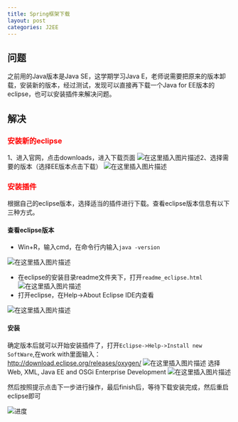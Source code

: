 ```yaml
---
title: Spring框架下载
layout: post
categories: J2EE
---
```



## 问题
之前用的Java版本是Java SE，这学期学习Java E，老师说需要把原来的版本卸载，安装新的版本，经过测试，发现可以直接再下载一个Java for EE版本的eclipse，也可以安装插件来解决问题。 

## 解决
### <font color="red">安装新的eclipse</font>
1、进入官网，点击downloads，进入下载页面
![在这里插入图片描述](https://img-blog.csdnimg.cn/20200210100036148.png?x-oss-process=image/watermark,type_ZmFuZ3poZW5naGVpdGk,shadow_10,text_aHR0cHM6Ly9ibG9nLmNzZG4ubmV0L3FxXzQxNDIyNDQ4,size_16,color_FFFFFF,t_70)2、选择需要的版本（选择EE版本点击下载）
![在这里插入图片描述](https://img-blog.csdnimg.cn/20200210100544860.png?x-oss-process=image/watermark,type_ZmFuZ3poZW5naGVpdGk,shadow_10,text_aHR0cHM6Ly9ibG9nLmNzZG4ubmV0L3FxXzQxNDIyNDQ4,size_16,color_FFFFFF,t_70)

### <font color="red">安装插件</font>
根据自己的eclipse版本，选择适当的插件进行下载。查看eclipse版本信息有以下三种方式。

#### 查看eclipse版本

- Win+R，输入cmd，在命令行内输入`java -version`

![在这里插入图片描述](https://img-blog.csdnimg.cn/20200210100909640.png?x-oss-process=image/watermark,type_ZmFuZ3poZW5naGVpdGk,shadow_10,text_aHR0cHM6Ly9ibG9nLmNzZG4ubmV0L3FxXzQxNDIyNDQ4,size_16,color_FFFFFF,t_70)

- 在eclipse的安装目录readme文件夹下，打开`readme_eclipse.html`
![在这里插入图片描述](https://img-blog.csdnimg.cn/20200210101253507.png?x-oss-process=image/watermark,type_ZmFuZ3poZW5naGVpdGk,shadow_10,text_aHR0cHM6Ly9ibG9nLmNzZG4ubmV0L3FxXzQxNDIyNDQ4,size_16,color_FFFFFF,t_70)
- 打开eclipse，在Help->About Eclipse IDE内查看

![在这里插入图片描述](https://img-blog.csdnimg.cn/20200210101359309.png?x-oss-process=image/watermark,type_ZmFuZ3poZW5naGVpdGk,shadow_10,text_aHR0cHM6Ly9ibG9nLmNzZG4ubmV0L3FxXzQxNDIyNDQ4,size_16,color_FFFFFF,t_70)
#### 安装
确定版本后就可以开始安装插件了，打开`Eclipse->Help->Install new SoftWare`,在work with里面输入：http://download.eclipse.org/releases/oxygen/
![在这里插入图片描述](https://img-blog.csdnimg.cn/20200210101934944.png?x-oss-process=image/watermark,type_ZmFuZ3poZW5naGVpdGk,shadow_10,text_aHR0cHM6Ly9ibG9nLmNzZG4ubmV0L3FxXzQxNDIyNDQ4,size_16,color_FFFFFF,t_70)
选择 Web, XML, Java EE and OSGi Enterprise Development
![在这里插入图片描述](https://img-blog.csdnimg.cn/20200210102320329.png?x-oss-process=image/watermark,type_ZmFuZ3poZW5naGVpdGk,shadow_10,text_aHR0cHM6Ly9ibG9nLmNzZG4ubmV0L3FxXzQxNDIyNDQ4,size_16,color_FFFFFF,t_70)

然后按照提示点击下一步进行操作，最后finish后，等待下载安装完成，然后重启eclipse即可

![进度](https://img-blog.csdnimg.cn/20200210094814673.png?x-oss-process=image/watermark,type_ZmFuZ3poZW5naGVpdGk,shadow_10,text_aHR0cHM6Ly9ibG9nLmNzZG4ubmV0L3FxXzQxNDIyNDQ4,size_16,color_FFFFFF,t_70)

